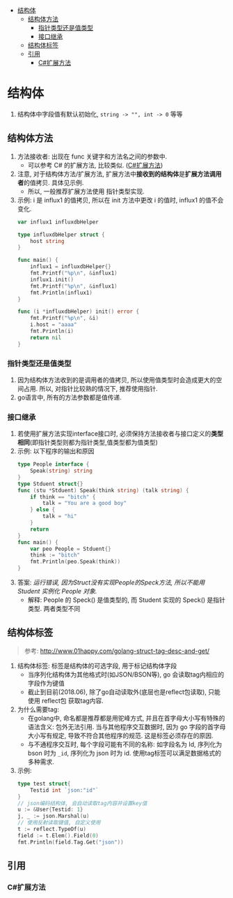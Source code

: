 <!-- TOC -->

- [结构体](#结构体)
    - [结构体方法](#结构体方法)
        - [指针类型还是值类型](#指针类型还是值类型)
        - [接口继承](#接口继承)
    - [结构体标签](#结构体标签)
    - [引用](#引用)
        - [C#扩展方法](#c扩展方法)

<!-- /TOC -->
# 结构体
1. 结构体中字段值有默认初始化, `string -> "", int -> 0` 等等

## 结构体方法
1. 方法接收者: 出现在 func 关键字和方法名之间的参数中.
    - 可以参考 C# 的扩展方法, 比较类似. ([C#扩展方法](https://docs.microsoft.com/zh-cn/dotnet/csharp/programming-guide/classes-and-structs/extension-methods))
2. 注意, 对于结构体方法/扩展方法, 扩展方法中**接收到的结构体**是**扩展方法调用者**的值拷贝. 具体见示例.
    - 所以, 一般推荐扩展方法使用 指针类型实现.
3. 示例: i 是 influx1 的值拷贝, 所以在 init 方法中更改 i 的值时, influx1 的值不会变化.
    ```Go
    var influx1 influxdbHelper

    type influxdbHelper struct {
        host string
    }

    func main() {
        influx1 = influxdbHelper{}
        fmt.Printf("%p\n", &influx1)
        influx1.init()
        fmt.Printf("%p\n", &influx1)
        fmt.Println(influx1)
    }

    func (i *influxdbHelper) init() error {
        fmt.Printf("%p\n", &i)
        i.host = "aaaa"
        fmt.Println(i)
        return nil
    }
    ```
### 指针类型还是值类型
1. 因为结构体方法收到的是调用者的值拷贝, 所以使用值类型时会造成更大的空间占用. 所以, 对指针比较熟的情况下, 推荐使用指针.
2. go语言中, 所有的方法参数都是值传递.

### 接口继承
1. 若使用扩展方法实现interface接口时, 必须保持方法接收者与接口定义的**类型相同**(即指针类型则都为指针类型,值类型都为值类型)
2. 示例: 以下程序的输出和原因
    ```Go
    type People interface {
        Speak(string) string
    }
    type Stduent struct{}
    func (stu *Stduent) Speak(think string) (talk string) {
        if think == "bitch" {
            talk = "You are a good boy"
        } else {
            talk = "hi"
        }
        return
    }
    func main() {
        var peo People = Stduent{}
        think := "bitch"
        fmt.Println(peo.Speak(think))
    }
    ```
2. 答案: _运行错误, 因为Struct没有实现People的Speck方法, 所以不能用 Student 实例化 People 对象._
    - 解释: People 的 Speck() 是值类型的, 而 Student 实现的 Speck() 是指针类型. 两者类型不同
    
## 结构体标签
> 参考: http://www.01happy.com/golang-struct-tag-desc-and-get/

1. 结构体标签: 标签是结构体的可选字段, 用于标记结构体字段
    - 当序列化结构体为其他格式时(如JSON/BSON等), go 会读取tag内相应的字段作为键值
    - 截止到目前(2018.06), 除了go自动读取外(底层也是reflect包读取), 只能使用 reflect包 获取tag内容.
2. 为什么需要tag: 
    - 在golang中, 命名都是推荐都是用驼峰方式, 并且在首字母大小写有特殊的语法含义: 包外无法引用. 当与其他程序交互数据时, 因为 go 字段的首字母大小写有规定, 导致不符合其他程序的规范. 这是标签必须存在的原因.
    - 与不通程序交互时, 每个字段可能有不同的名称: 如字段名为 Id, 序列化为 bson 时为 `_id`, 序列化为 json 时为 id. 使用tag标签可以满足数据格式的多种需求.
3. 示例:
    ```Go
    type test struct{
        Testid int `json:"id"`
    }
    // json编码结构体, 会自动读取tag内容并设置key值
    u := &User{Testid: 1}
    j, _ := json.Marshal(u)
    // 使用反射读取键值, 自定义使用
    t := reflect.TypeOf(u)
    field := t.Elem().Field(0)
    fmt.Println(field.Tag.Get("json"))
    ```

## 引用
### C#扩展方法